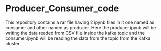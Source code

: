 # Producer_Consumer_code
This repository contains a rar file having 2 ipynb files in it one named as consumer and other named as producer.
Here the producer.ipynb will be writing the data readed from CSV file inside the kafka topic and the consumer.ipynb will be reading the data from the topic from the Kafka cluster
